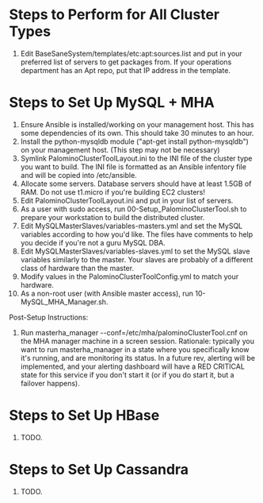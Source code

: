Steps to Perform for All Cluster Types
======================================

   1. Edit BaseSaneSystem/templates/etc:apt:sources.list and put in your
      preferred list of servers to get packages from. If your operations department
      has an Apt repo, put that IP address in the template.


Steps to Set Up MySQL + MHA
===========================

   1. Ensure Ansible is installed/working on your management host. This has some
      dependencies of its own. This should take 30 minutes to an hour.
   1. Install the python-mysqldb module ("apt-get install python-mysqldb") on your
      management host. (This step may not be necessary)
   1. Symlink PalominoClusterToolLayout.ini to the INI file of the cluster type
      you want to build. The INI file is formatted as an Ansible infentory file
      and will be copied into /etc/ansible.
   1. Allocate some servers. Database servers should have at least 1.5GB of RAM.
      Do not use t1.micro if you're building EC2 clusters!
   1. Edit PalominoClusterToolLayout.ini and put in your list of servers.
   1. As a user with sudo access, run 00-Setup_PalominoClusterTool.sh to
      prepare your workstation to build the distributed cluster.
   1. Edit MySQLMasterSlaves/variables-masters.yml and set the MySQL variables
      according to how you'd like. The files have comments to help you decide
      if you're not a guru MySQL DBA.
   1. Edit MySQLMasterSlaves/variables-slaves.yml to set the MySQL slave
      variables similarly to the master. Your slaves are probably of a different
      class of hardware than the master.
   1. Modify values in the PalominoClusterToolConfig.yml to match your hardware.
   1. As a non-root user (with Ansible master access), run 10-MySQL_MHA_Manager.sh.

Post-Setup Instructions:

   1. Run masterha_manager --conf=/etc/mha/palominoClusterTool.cnf on the MHA manager
      machine in a screen session. Rationale: typically you want to run masterha_manager
      in a state where you specifically know it's running, and are monitoring its
      status. In a future rev, alerting will be implemented, and your alerting dashboard
      will have a RED CRITICAL state for this service if you don't start it (or if you
      do start it, but a failover happens).


Steps to Set Up HBase
=====================

   1. TODO.

Steps to Set Up Cassandra
=========================

   1. TODO.

